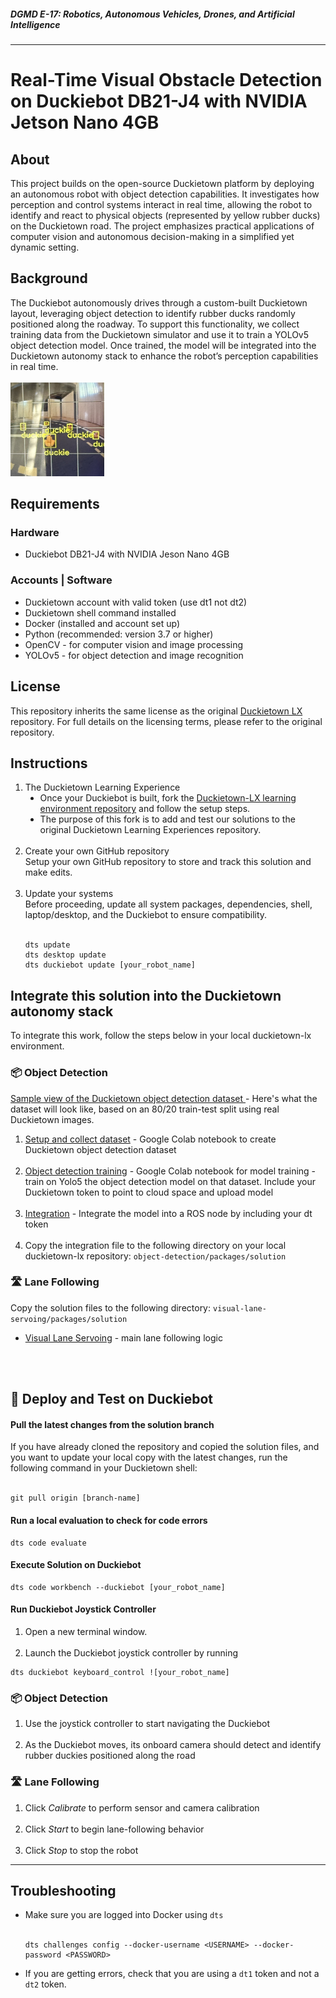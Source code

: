 ##### **DGMD E-17: Robotics, Autonomous Vehicles, Drones, and Artificial Intelligence**
---
# Real-Time Visual Obstacle Detection on Duckiebot DB21-J4 with NVIDIA Jetson Nano 4GB


## About
This project builds on the open-source Duckietown platform by deploying an autonomous robot with object detection capabilities. It investigates how perception and control systems interact in real time, allowing the robot to identify and react to physical objects (represented by yellow rubber ducks) on the Duckietown road. The project emphasizes practical applications of computer vision and autonomous decision-making in a simplified yet dynamic setting.

## Background
The Duckiebot autonomously drives through a custom-built Duckietown layout, leveraging object detection to identify rubber ducks randomly positioned along the roadway. To support this functionality, we collect training data from the Duckietown simulator and use it to train a YOLOv5 object detection model. Once trained, the model will be integrated into the Duckietown autonomy stack to enhance the robot’s perception capabilities in real time.<br><br>
<img src="assets/duckiebot.jpg" alt="Duckiebot on track" width="150" height="150"/>

## Requirements
### Hardware ###
<ul>
  <li>Duckiebot DB21-J4 with NVIDIA Jeson Nano 4GB</li>  
</ul>

### Accounts | Software ###
<ul><li>Duckietown account with valid token (use dt1 not dt2)</li>
  <li>Duckietown shell command installed</li>
<li>Docker (installed and account set up)</li>
<li>Python (recommended: version 3.7 or higher)</li>
  <li>OpenCV - for computer vision and image processing</li>
  <li>YOLOv5 - for object detection and image recognition</li>
</ul>

## License
This repository inherits the same license as the original <a href="https://github.com/duckietown/duckietown-lx">Duckietown LX</a> repository.
For full details on the licensing terms, please refer to the original repository.

## Instructions

<ol>
  <li>
    The Duckietown Learning Experience<br>
    <ul style="list-style-type: disc;"><li>
    Once your Duckiebot is built, fork the 
    <a href="https://github.com/duckietown/duckietown-lx">Duckietown-LX learning environment repository</a> and follow the setup steps.
  </li>
    <li>The purpose of this fork is to add and test our solutions to the original Duckietown Learning Experiences repository.</li></ul>
      <br></li>
    
  <li>Create your own GitHub repository<br>
    Setup your own GitHub repository to store and track this solution and make edits. 
  </li><br>
  
  <li>
  Update your systems<br>
  Before proceeding, update all system packages, dependencies, shell, laptop/desktop, and the Duckiebot to ensure compatibility.<br><br>  
  <pre><code>dts update
dts desktop update
dts duckiebot update [your_robot_name]</code></pre>
</li>
  </ol>
  
  ## Integrate this solution into the Duckietown autonomy stack<br>
  To integrate this work, follow the steps below in your local duckietown-lx environment.
  
  ### 📦  Object Detection ###
  <a href="object-detection/duckietown_object_detection_dataset">Sample view of the Duckietown object detection dataset </a> -
  Here's what the dataset will look like, based on an 80/20 train-test split using real Duckietown images.
<ol>
<li><a href="object-detection/Setup-Data-Collection/setup.ipynb">Setup and collect dataset</a> - Google Colab notebook to create Duckietown object detection dataset</li><br>
   <li><a href="object-detection/dt_object_detection_training.ipynb">Object detection training</a> - 
	    Google Colab notebook for model training - train on Yolo5 the object detection model on that dataset. Include your Duckietown token to point to cloud space and upload model </li><br>
    <li><a href="object-detection/integration_activity.py">Integration</a> - Integrate the model into a ROS node by including your dt token </li>	  <br>
<li>Copy the integration file to the following directory on your local duckietown-lx repository: <code>object-detection/packages/solution</code><br></li>
  </ol>
  
  ### 🛣️  Lane Following ###
  Copy the solution files to the following directory: <code>visual-lane-servoing/packages/solution</code><br>  
  <ul>    
    <li><a href="lane-following/visual_servoing_activity.py"">Visual Lane Servoing</a> - main lane following logic</li>	  
  </ul>
<br><br>

## 🚀 Deploy and Test on Duckiebot ##

#### Pull the latest changes from the solution branch<br>   
  If you have already cloned the repository and copied the solution files, and you want to update your local copy with the latest changes, run the following command in your Duckietown shell:<br><br>
  <pre><code>git pull origin [branch-name]</code></pre>

#### Run a local evaluation to check for code errors
```
dts code evaluate
```
#### Execute Solution on Duckiebot
```
dts code workbench --duckiebot [your_robot_name]
```
#### Run Duckiebot Joystick Controller<br>
<ol><li>Open a new terminal window.</li><br>
<li>Launch the Duckiebot joystick controller by running</li>  
</ol>	

```
dts duckiebot keyboard_control ![your_robot_name]
```
### 📦  Object Detection ### 
<ol><li>Use the joystick controller to start navigating the Duckiebot</li><br>
	<li>As the Duckiebot moves, its onboard camera should detect and identify rubber duckies positioned along the road</li>
</ol>

### 🛣️  Lane Following ###
<ol><li>Click <i>Calibrate</i> to perform sensor and camera calibration</li><br>
<li>Click <i>Start</i> to begin lane-following behavior</li><br>
<li>Click <i>Stop</i> to stop the robot</li></ol>

___ 
## Troubleshooting
<ul>
  <li>
    Make sure you are logged into Docker using <code>dts</code><br><br>
    <pre><code>dts challenges config --docker-username &lt;USERNAME&gt; --docker-password &lt;PASSWORD&gt;</code></pre>
  </li>
  <li>
    If you are getting errors, check that you are using a <code>dt1</code> token and not a <code>dt2</code> token.
  </li>
</ul>
